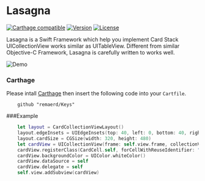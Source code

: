 # Lasagna

[![Carthage compatible](https://img.shields.io/badge/Carthage-compatible-4BC51D.svg?style=flat)](https://github.com/remaerd/lasagna)
[![Version](https://img.shields.io/github/release/remaerd/lasagna.svg)](https://github.com/remaerd/lasagna/releases)
[![License](https://img.shields.io/remaerd/lasagna.svg)](https://github.com/remaerd/lasagna/blob/master/LICENSE)

Lasagna is a Swift Framework which help you implement Card Stack UICollectionView works similar as UITableView. Different from similar Objective-C Framework, Lasagna is carefully written to works well.

![Demo](https://i.imgur.com/dIVnPhO.gif)

### Carthage

Please intall [Carthage](https://github.com/cartage) then insert the following code into your `Cartfile`.

```
	github "remaerd/Keys"
```

###Example

```swift
    let layout = CardCollectionViewLayout()
    layout.edgeInsets = UIEdgeInsets(top: 40, left: 0, bottom: 40, right: 0)
    layout.cardSize = CGSize(width: 320, height: 480)
    let cardView = UICollectionView(frame: self.view.frame, collectionViewLayout: layout)
    cardView.registerClass(CardCell.self, forCellWithReuseIdentifier: "Cell")
    cardView.backgroundColor = UIColor.whiteColor()
    cardView.dataSource = self
    cardView.delegate = self
    self.view.addSubview(cardView)
```
